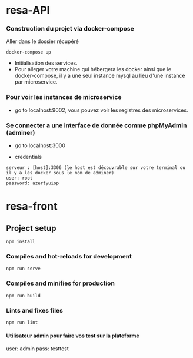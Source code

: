 # resa-API

### Construction du projet via docker-compose 

Aller dans le dossier récupéré

```
docker-compose up
```

- Initialisation des services.
- Pour alleger votre machine qui hébergera les docker ainsi que le docker-compose, il y a une seul instance mysql au lieu d'une instance par microservice.

### Pour voir les instances de microservice 

- go to localhost:9002, vous pouvez voir les registres des microservices.

### Se connecter a une interface de donnée comme phpMyAdmin (adminer) 

- go to localhost:3000

- credentials
```
serveur : [host]:3306 (le host est découvrable sur votre terminal ou il y a les docker sous le nom de adminer)
user: root
password: azertyuiop
```

# resa-front

## Project setup
```
npm install
```

### Compiles and hot-reloads for development
```
npm run serve
```

### Compiles and minifies for production
```
npm run build
```

### Lints and fixes files
```
npm run lint
```

#### Utilisateur admin pour faire vos test sur la plateforme
user: admin
pass: testtest
